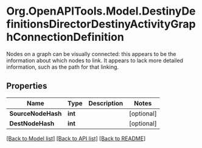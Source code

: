 # Org.OpenAPITools.Model.DestinyDefinitionsDirectorDestinyActivityGraphConnectionDefinition
Nodes on a graph can be visually connected: this appears to be the information about which nodes to link. It appears to lack more detailed information, such as the path for that linking.

## Properties

Name | Type | Description | Notes
------------ | ------------- | ------------- | -------------
**SourceNodeHash** | **int** |  | [optional] 
**DestNodeHash** | **int** |  | [optional] 

[[Back to Model list]](../README.md#documentation-for-models) [[Back to API list]](../README.md#documentation-for-api-endpoints) [[Back to README]](../README.md)

